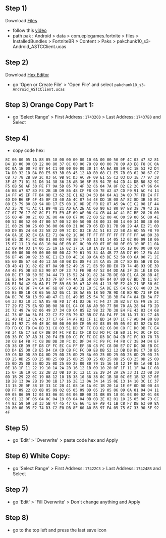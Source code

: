 ## Step 1)
Download [Files](https://play.google.com/store/apps/details?id=com.marc.files) 
- follow this [video](https://youtu.be/8N6MFhZ8XlY?si=ULY7uNq79dFiOSix)
- path pak : Android > data > com.epicgames.fortnite > files > InstalledBundles > FortniteBR > Content > Paks > pakchunk10_s3-Android_ASTCClient.ucas

## Step 2)
Download [Hex Editor](https://play.google.com/store/apps/details?id=tk.yunus.hexeditor&pcampaignid=web_share)
- go 'Open or Create File' > 'Open File' and select ```pakchunk10_s3-Android_ASTCClient.ucas```

## Step 3) Orange Copy Part 1:
- go 'Select Range' > First Address: ```17432C0``` > Last Address: ```17437E0``` and Select

## Step 4)
- copy code hex: 

```
8C 06 00 05 1A 88 05 18 00 00 00 00 10 0A 00 00 50 0F 4C 03 47 82 81 D4 1D 00 00 00 22 00 80 37 0C 00 00 78 09 00 00 78 09 A0 E8 F8 0C 0A 0C 0A 1E 00 F3 07 64 C1 00 00 00 00 30 14 4A EA 88 59 6C 1E 53 F2 D4 7A D0 32 1D BA B0 E5 63 3B 03 45 12 AD B0 68 C1 E5 7B 0B 62 98 67 C7 CB 73 78 2B B9 2C 83 6C 9B 9C D3 AC 8F 09 E1 55 C2 03 DD 1E 77 97 38 3F 4E 71 01 51 D6 34 38 36 28 AB 36 8F E8 94 7E 64 CD 44 DB B0 82 9C F5 0B 58 AF 30 FE F7 9A 5D 05 79 4F 32 C6 04 7A 8F D2 E2 2C 47 96 64 46 BB A7 87 8D F3 2B 3B D9 86 48 CF F8 C0 7E A2 47 CD F9 91 AC F4 14 14 FF A5 EF FF B4 9D C3 62 3E C1 62 D4 5D B4 64 A1 3A 0D 7F FD E4 FF 4D D0 B6 8F 4F 45 0F C8 40 A6 4C 87 54 4E DD 1B 08 A7 82 8D 3B 5D EC 88 E3 79 80 89 94 8D 17 E5 08 1C 0D 9E F0 D2 87 A5 9A CE C2 08 1F 44 A3 25 7D 41 AC C1 B9 48 21 AD 6A 2E AC 60 80 63 80 97 E8 38 79 43 2E C7 07 76 17 07 8C F1 E3 E9 AF 69 AF 06 C4 CB A4 AC 41 BC BE 28 26 00 55 00 4F 00 2C 00 3E 00 4A 00 67 00 72 00 52 00 4C 00 59 00 5C 00 4E 00 52 00 52 00 47 00 57 00 52 00 50 00 48 00 33 00 14 00 34 00 30 00 21 00 29 00 26 00 36 00 06 00 21 00 7D 05 ED D1 7B 98 29 4A E2 71 0D ED D9 85 24 6B 22 58 22 09 7C DC D3 CE AC 51 E3 22 58 A5 6D 55 F8 70 6A 8A 1E 92 E4 EA E2 71 0A 02 1C 00 FF FF FF FF FF FF FF FF A0 B0 38 5B 65 3D F1 8C 0B 01 00 03 FB 1B 17 03 13 01 14 05 12 02 00 09 18 06 15 07 11 13 04 08 10 0A 0E 0B 0C 0C 0D 0D 07 0E 08 0F 0B 10 0F 11 0A 12 09 04 03 14 06 15 19 16 02 17 16 18 1A 19 01 1A 05 1B 00 00 00 00 03 00 00 00 00 00 00 00 00 A2 79 61 93 34 4A 4B 77 A5 D7 69 12 EA A4 56 BF 49 90 92 33 6E E1 E3 D0 4E 18 89 6A 03 DE 52 50 00 6A 00 71 2E B5 60 DE 67 6B 40 13 A0 40 0B DE D8 F4 34 CA A5 30 C7 8D 88 5B 78 D6 CB 4B 41 D1 82 02 07 8A 9B 52 49 19 71 E6 59 BD E8 7D 74 4B 93 9E 3D A4 4E F5 DB 83 E3 90 07 DF 23 73 FB 9B 47 52 84 DD AE 3F 3E 1E 18 D6 D0 BC E7 3D 59 5E 34 44 73 15 52 24 91 82 24 7B DE 6D E1 CA 28 8B 4E 2E 85 94 2A 24 3A D3 7F B7 F4 4A 1B 58 CD 8F 84 07 8D 07 BD 7D 11 87 D8 B1 5A 42 9A 6A F1 7F 89 68 36 A7 A2 06 41 13 9F F2 40 21 3E 50 6C F5 86 F8 8F 74 C4 AF 6B 8F CB 4D 31 E8 5E 5A DE E5 C4 92 C8 40 83 3A D5 E5 0E 1B C8 65 56 A2 0A C1 1B 5A E5 18 50 7B 9D 48 BD 9D 73 EF DE BA BC 70 58 13 59 4D 47 C1 D1 49 B5 25 54 7C 1B 3B F4 F4 84 ED 3A F7 64 33 02 18 3C 8A 85 4B FD 17 41 D2 DE 7C F4 37 38 B2 E7 C8 F9 26 3C 77 29 F2 75 EA 9D DB 08 38 D1 C4 C0 A6 A0 50 77 B0 70 AA 28 64 FD 2D 2C 72 49 7A 92 06 49 37 34 C0 C4 85 E2 98 32 7D 38 E4 FE 43 83 C4 68 A1 73 0F AA 5A B1 22 C2 F2 EB 79 82 BB D7 EA FA FF 28 1A 37 01 C7 4B 21 40 FD 12 CA 43 37 C7 6F 74 A7 82 CF 1C BD 14 D7 1C F7 AD 04 80 80 04 81 92 71 00 4E 0C 00 00 00 00 CE 05 02 03 05 05 05 02 02 02 CA D3 FD FB CC FD D4 DB 31 C8 83 51 DD 3F FC D8 02 C6 D0 C8 FC D0 DB FC E4 FB 34 CE C7 E8 CF DB D4 FC F8 D3 CF C8 D3 FD FC CB E0 31 FC DC CF DC DB 38 FC D7 AB 31 20 F4 EB D0 CC FC FC DC D3 DC D4 CB FC FC 03 78 78 38 C8 E4 FB FC C8 DB DB 38 FC DC DF D4 FC F9 FC F4 F8 C7 38 D4 D4 EF CB 38 CB D9 EF D8 CF FC EC C4 FF EF 38 C8 FC C8 D0 E7 D7 DC D8 EB DC D3 D4 E5 D0 C8 E5 D4 CA CD CB FC FC D9 E8 DB 52 12 DB D8 D8 C7 38 B5 39 C6 D8 DD 89 D4 0D 25 0D 25 0D 25 3A 0D 25 0D 25 0D 25 0D 25 0D 25 0D 25 0D 25 0D 25 0D 25 0D 25 0D 25 0D 25 0D 25 0D 25 0D 25 0D 25 0D 25 0D 25 0D 25 0D 25 0D 25 0D 25 80 80 79 15 16 10 12 1F 0E 1A 0B 15 0E 18 1F 11 22 19 10 1A 2A 2B 16 12 1B 09 10 20 0F 1F 11 1F 0A 1C 08 15 0F 1B 19 0C 22 2B 22 0B 10 1C 12 1C 2E 29 24 2A 2A 33 31 23 0B 30 0D 1B 29 22 0C 19 08 12 10 1B 38 10 38 38 0C 1B 38 0C 0E 1B 32 37 0E 1B 28 13 0A 2B 19 30 1B 17 16 2E 12 0A 34 14 15 0E 13 14 10 3C 1C 37 13 15 2E 0F 38 1E 33 1C 20 41 08 16 1A 0C 1B 20 1A 1E 0F 0D 00 00 43 0B FF 09 22 03 0B 05 09 02 05 05 09 0D 05 19 05 06 09 0A 01 04 04 11 09 05 06 09 12 04 03 06 01 03 06 0B 00 21 0B 05 18 01 03 00 02 01 08 02 01 12 0F 06 04 0C 04 19 03 04 04 0B 0B 2E 02 01 10 25 05 06 73 CC 44 82 59 69 38 33 5B 47 45 47 CE 66 41 BF A9 41 1B C8 F7 DB 63 09 8A 20 80 00 D5 E2 74 D3 C2 E0 DB 8F 60 A0 B3 97 FA 05 75 67 33 90 5F 92 4F
```

## Step 5)
- go 'Edit' > 'Overwrite' > paste code hex and Apply 

## Step 6) White Copy:
- go 'Select Range' > First Address: ```17422C3``` > Last Address: ```174248B``` and Select

## Step 7)
- go 'Edit' > 'Fill Overwrite' > Don't change anything and Apply

## Step 8)
- go to the top left and press the last save icon